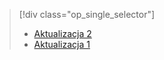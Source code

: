> [!div class="op_single_selector"]
> * [Aktualizacja 2](../articles/storsimple/storsimple-deployment-walkthrough-gov-u2.md)
> * [Aktualizacja 1](../articles/storsimple/storsimple-deployment-walkthrough-gov.md)
> 
> 



<!--HONumber=Jan17_HO3-->


